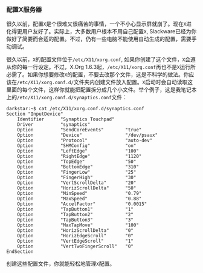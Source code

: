 ### 配置X服务器

很久以前，配置`X`是个很难又很痛苦的事情，一个不小心显示屏就崩了。现在`X`进化得更用户友好了。实际上，大多数用户根本不用自己配置`X`, Slackware已经为你做好了简要而合适的配置。不过，仍有一些电脑不能使用自动生成的配置，需要手动调试。

很久以前，`X`的配置文件位于`/etc/X11/xorg.conf`, 如果你创建了这个文件，`X`会遵从你的每一行设定。不过，X.Org 1.6.3起，`/etc/X11/xorg.conf`再也不是`X`运行所必需了。如果你想要修改`X`的配置，不要去改那个文件，这是不科学的做法。你应该在`/etc/X11/xorg.conf.d/`文件夹内创建文件放入配置。`X`启动时会自动读取这里面的每个文件，这样你就能把配置拆分成几个小文件。举个例子，这是我笔记本上的`/etc/X11/xorg.conf.d/synaptics.conf`文件：

```Shell
darkstar:~$ cat /etc/X11/xorg.conf.d/synaptics.conf
Section "InputDevice"
    Identifier      "Synaptics Touchpad"
    Driver          "synaptics"
    Option          "SendCoreEvents"        "true"
    Option          "Device"                "/dev/psaux"
    Option          "Protocol"              "auto-dev"
    Option          "SHMConfig"             "on"
    Option          "LeftEdge"              "100"
    Option          "RightEdge"             "1120"
    Option          "TopEdge"               "50"
    Option          "BottomEdge"            "310"
    Option          "FingerLow"             "25"
    Option          "FingerHigh"            "30"
    Option          "VertScrollDelta"       "20"
    Option          "HorizScrollDelta"      "50"
    Option          "MinSpeed"              "0.79"
    Option          "MaxSpeed"              "0.88"
    Option          "AccelFactor"           "0.0015"
    Option          "TapButton1"            "1"
    Option          "TapButton2"            "2"
    Option          "TapButton3"            "3"
    Option          "MaxTapMove"            "100"
    Option          "HorizScrollDelta"      "0"
    Option          "HorizEdgeScroll"       "0"
    Option          "VertEdgeScroll"        "1"
    Option          "VertTwoFingerScroll"   "0"
EndSection
```

创建这些配置文件，你就能轻松地管理`X`配置。

